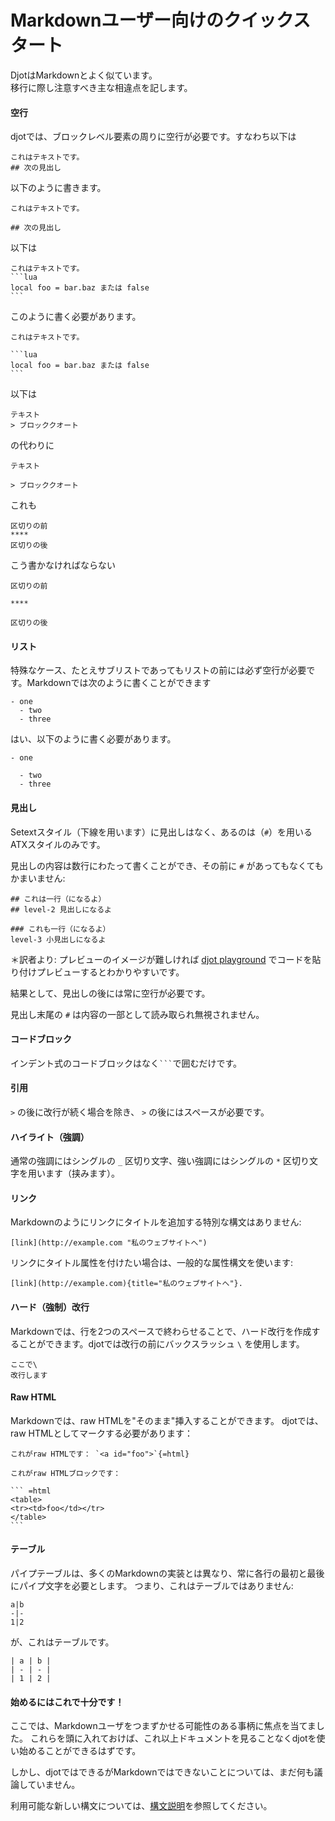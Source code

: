 # Markdownユーザー向けのクイックスタート

DjotはMarkdownとよく似ています。\
移行に際し注意すべき主な相違点を記します。

#### 空行

djotでは、ブロックレベル要素の周りに空行が必要です。すなわち以下は

```
これはテキストです。
## 次の見出し
```

以下のように書きます。

```
これはテキストです。

## 次の見出し
```

以下は

````
これはテキストです。
```lua
local foo = bar.baz または false
```
````

このように書く必要があります。

````
これはテキストです。

```lua
local foo = bar.baz または false
```
````

以下は

```
テキスト
> ブロッククオート
```

の代わりに

```
テキスト

> ブロッククオート
```

これも

```
区切りの前
****
区切りの後
```

こう書かなければならない

```
区切りの前

****

区切りの後
```

#### リスト

特殊なケース、たとえサブリストであってもリストの前には必ず空行が必要です。Markdownでは次のように書くことができます

```
- one
  - two
  - three
```

はい、以下のように書く必要があります。

```
- one

  - two
  - three
```

#### 見出し

Setextスタイル（下線を用います）に見出しはなく、あるのは（`#`）を用いるATXスタイルのみです。

見出しの内容は数行にわたって書くことができ、その前に `#` があってもなくてもかまいません: 

```
## これは一行（になるよ）
## level-2 見出しになるよ

### これも一行（になるよ）
level-3 小見出しになるよ
```

＊訳者より: プレビューのイメージが難しければ [djot playground](https://djot.net/playground/) でコードを貼り付けプレビューするとわかりやすいです。

結果として、見出しの後には常に空行が必要です。

見出し末尾の `#` は内容の一部として読み取られ無視されません。

#### コードブロック

インデント式のコードブロックはなく` ``` `で囲むだけです。

#### 引用

`>` の後に改行が続く場合を除き、 `>` の後にはスペースが必要です。

#### ハイライト（強調）

通常の強調にはシングルの `_` 区切り文字、強い強調にはシングルの `*` 区切り文字を用います（挟みます）。

#### リンク

Markdownのようにリンクにタイトルを追加する特別な構文はありません: 

```
[link](http://example.com "私のウェブサイトへ")
```

リンクにタイトル属性を付けたい場合は、一般的な属性構文を使います: 

```
[link](http://example.com){title="私のウェブサイトへ"}.
```

#### ハード（強制）改行

Markdownでは、行を2つのスペースで終わらせることで、ハード改行を作成することができます。djotでは改行の前にバックスラッシュ `\` を使用します。

```
ここで\
改行します
```

#### Raw HTML

Markdownでは、raw HTMLを"そのまま"挿入することができます。 djotでは、raw HTMLとしてマークする必要があります：

````
これがraw HTMLです： `<a id="foo">`{=html}

これがraw HTMLブロックです：

``` =html
<table>
<tr><td>foo</td></tr>
</table>
```
````

#### テーブル

パイプテーブルは、多くのMarkdownの実装とは異なり、常に各行の最初と最後にパイプ文字を必要とします。 つまり、これはテーブルではありません: 

```
a|b
-|-
1|2
```

が、これはテーブルです。

```
| a | b |
| - | - |
| 1 | 2 |
```

#### 始めるにはこれで十分です！

ここでは、Markdownユーザをつまずかせる可能性のある事柄に焦点を当てました。 これらを頭に入れておけば、これ以上ドキュメントを見ることなくdjotを使い始めることができるはずです。

しかし、djotではできるがMarkdownではできないことについては、まだ何も議論していません。

利用可能な新しい構文については、[構文説明](https://htmlpreview.github.io/?https://github.com/dai/djot/blob/master/doc/ja-syntax.html)を参照してください。